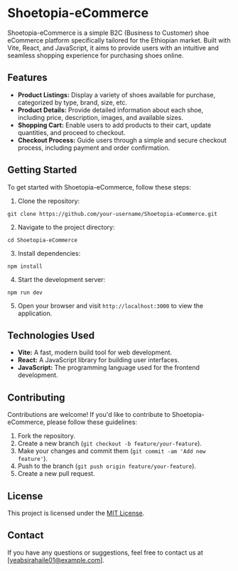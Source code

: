 # Shoetopia-eCommerce

Shoetopia-eCommerce is a simple B2C (Business to Customer) shoe eCommerce platform specifically tailored for the Ethiopian market. Built with Vite, React, and JavaScript, it aims to provide users with an intuitive and seamless shopping experience for purchasing shoes online.

## Features

- **Product Listings:** Display a variety of shoes available for purchase, categorized by type, brand, size, etc.
- **Product Details:** Provide detailed information about each shoe, including price, description, images, and available sizes.
- **Shopping Cart:** Enable users to add products to their cart, update quantities, and proceed to checkout.
- **Checkout Process:** Guide users through a simple and secure checkout process, including payment and order confirmation.

## Getting Started

To get started with Shoetopia-eCommerce, follow these steps:

1. Clone the repository:

```git clone https://github.com/your-username/Shoetopia-eCommerce.git```

2. Navigate to the project directory:

```cd Shoetopia-eCommerce```

3. Install dependencies:

```npm install```

4. Start the development server:

```npm run dev```

5. Open your browser and visit `http://localhost:3000` to view the application.

## Technologies Used

- **Vite:** A fast, modern build tool for web development.
- **React:** A JavaScript library for building user interfaces.
- **JavaScript:** The programming language used for the frontend development.

## Contributing

Contributions are welcome! If you'd like to contribute to Shoetopia-eCommerce, please follow these guidelines:

1. Fork the repository.
2. Create a new branch (`git checkout -b feature/your-feature`).
3. Make your changes and commit them (`git commit -am 'Add new feature'`).
4. Push to the branch (`git push origin feature/your-feature`).
5. Create a new pull request.

## License

This project is licensed under the [MIT License](LICENSE).

## Contact

If you have any questions or suggestions, feel free to contact us at [yeabsirahaile01@example.com].
